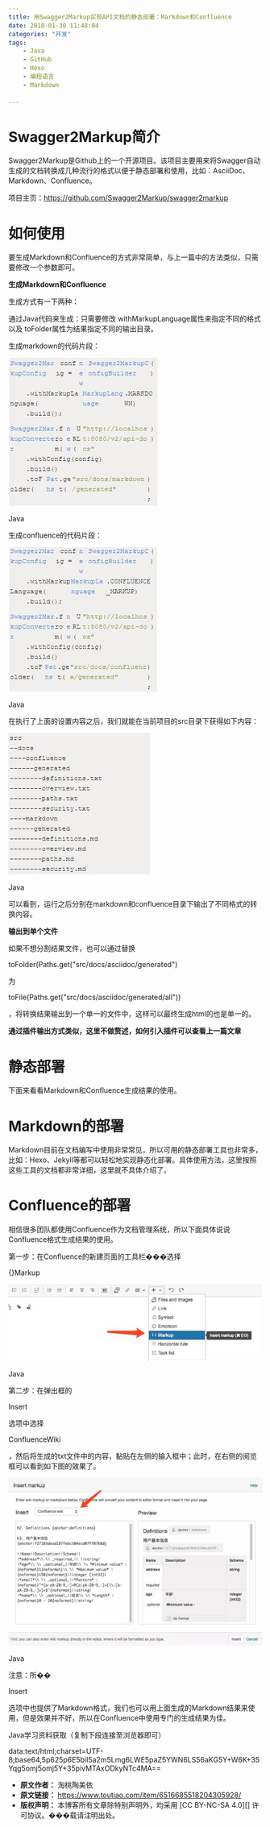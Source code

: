 ```yaml
---
title: 用Swagger2Markup实现API文档的静态部署：Markdown和Confluence
date: 2018-01-30 11:48:04
categories: "开发"
tags:
	- Java
	- GitHub
	- Hexo
	- 编程语言
	- Markdown

---
```


# Swagger2Markup简介 #

Swagger2Markup是Github上的一个开源项目。该项目主要用来将Swagger自动生成的文档转换成几种流行的格式以便于静态部署和使用，比如：AsciiDoc、Markdown、Confluence。

项目主页：https://github.com/Swagger2Markup/swagger2markup

# 如何使用 #

要生成Markdown和Confluence的方式非常简单，与上一篇中的方法类似，只需要修改一个参数即可。

**生成Markdown和Confluence**

生成方式有一下两种：

通过Java代码来生成：只需要修改 withMarkupLanguage属性来指定不同的格式以及 toFolder属性为结果指定不同的输出目录。

生成markdown的代码片段：

![用Swagger2Markup实现API文档的静态部署：Markdown和Confluence][Swagger2Markup_API_Markdown_Confluence]

Java

生成confluence的代码片段：

![用Swagger2Markup实现API文档的静态部署：Markdown和Confluence][Swagger2Markup_API_Markdown_Confluence 1]

Java

在执行了上面的设置内容之后，我们就能在当前项目的src目录下获得如下内容：

![用Swagger2Markup实现API文档的静态部署：Markdown和Confluence][Swagger2Markup_API_Markdown_Confluence 2]

Java

可以看到，运行之后分别在markdown和confluence目录下输出了不同格式的转换内容。

**输出到单个文件**

如果不想分割结果文件，也可以通过替换

toFolder(Paths.get("src/docs/asciidoc/generated")

为

toFile(Paths.get("src/docs/asciidoc/generated/all"))

，将转换结果输出到一个单一的文件中，这样可以最终生成html的也是单一的。

**通过插件输出方式类似，这里不做赘述，如何引入插件可以查看上一篇文章**

# 静态部署 #

下面来看看Markdown和Confluence生成结果的使用。

# Markdown的部署 #

Markdown目前在文档编写中使用非常常见，所以可用的静态部署工具也非常多，比如：Hexo、Jekyll等都可以轻松地实现静态化部署。具体使用方法，这里按照这些工具的文档都非常详细，这里就不具体介绍了。

# Confluence的部署 #

相信很多团队都使用Confluence作为文档管理系统，所以下面具体说说Confluence格式生成结果的使用。

第一步：在Confluence的新建页面的工具栏���选择

\{\}Markup

![用Swagger2Markup实现API文档的静态部署：Markdown和Confluence][Swagger2Markup_API_Markdown_Confluence 3]

Java

第二步：在弹出框的

Insert

选项中选择

ConfluenceWiki

，然后将生成的txt文件中的内容，黏贴在左侧的输入框中；此时，在右侧的阅览框可以看到如下图的效果了。

![用Swagger2Markup实现API文档的静态部署：Markdown和Confluence][Swagger2Markup_API_Markdown_Confluence 4]

Java

注意：所��

Insert

选项中也提供了Markdown格式，我们也可以用上面生成的Markdown结果来使用，但是效果并不好，所以在Confluence中使用专门的生成结果为佳。

Java学习资料获取（复制下段连接至浏览器即可）

data:text/html;charset=UTF-8;base64,5p625p6E5biI5a2m5Lmg6LWE5paZ5YWN6LS56aKG5Y+W6K+35Yqg5omj5omj5Y+35pivMTAxODkyNTc4MA==


[Swagger2Markup_API_Markdown_Confluence]: static/resources/crawler/YVJI-7JYI-VR3Q.jpg
[Swagger2Markup_API_Markdown_Confluence 1]: static/resources/crawler/FQA6-N2VB-AMAF.jpg
[Swagger2Markup_API_Markdown_Confluence 2]: static/resources/crawler/ZIRI-2YRA-6FAZ.jpg
[Swagger2Markup_API_Markdown_Confluence 3]: static/resources/crawler/UNIV-JBYA-ZUJZ.jpg
[Swagger2Markup_API_Markdown_Confluence 4]: static/resources/crawler/BZVY-JQZR-BIFI.jpg
 *  **原文作者：** 淘桃陶美依
 *  **原文链接：** https://www.toutiao.com/item/6516685518204305928/
 *  **版权声明：** 本博客所有文章除特别声明外，均采用 [CC BY-NC-SA 4.0][] 许可协议。���载请注明出处。
